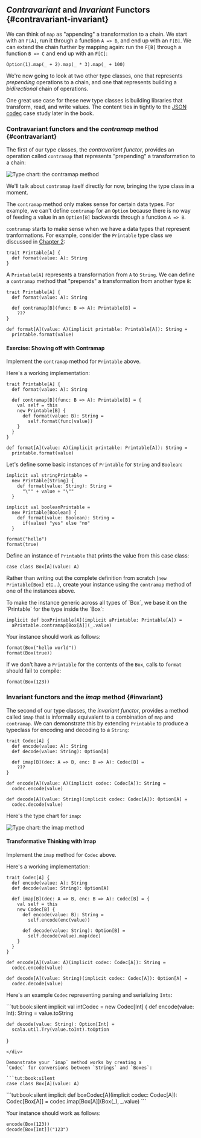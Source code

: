 ## *Contravariant* and *Invariant* Functors {#contravariant-invariant}

We can think of `map` as
"appending" a transformation to a chain.
We start with an `F[A]`,
run it through a function `A => B`,
and end up with an `F[B]`.
We can extend the chain further by mapping again:
run the `F[B]` through a function `B => C`
and end up with an `F[C]`:

```tut:book
Option(1).map(_ + 2).map(_ * 3).map(_ + 100)
```

We're now going to look at two other type classes,
one that represents *prepending* operations to a chain,
and one that represents building a *bidirectional*
chain of operations.

One great use case for these new type classes is
building libraries that transform, read, and write values.
The content ties in tightly to the [JSON codec](#json-codec)
case study later in the book.

### Contravariant functors and the *contramap* method {#contravariant}

The first of our type classes, the *contravariant functor*,
provides an operation called `contramap`
that represents "prepending" a transformation to a chain:

![Type chart: the contramap method](src/pages/functors/generic-contramap.pdf+svg)

We'll talk about `contramap` itself directly for now,
bringing the type class in a moment.

The `contramap` method only makes sense for certain data types.
For example, we can't define `contramap` for an `Option`
because there is no way of feeding a value in an
`Option[B]` backwards through a function `A => B`.

`contramap` starts to make sense when we have a data types
that represent tranformations.
For example, consider the `Printable` type class
we discussed in [Chapter 2](#type-classes):

```tut:book:silent
trait Printable[A] {
  def format(value: A): String
}
```

A `Printable[A]` represents a transformation from `A` to `String`.
We can define a `contramap` method that
"prepends" a transformation from another type `B`:

```tut:book:silent
trait Printable[A] {
  def format(value: A): String

  def contramap[B](func: B => A): Printable[B] =
    ???
}

def format[A](value: A)(implicit printable: Printable[A]): String =
  printable.format(value)
```

#### Exercise: Showing off with Contramap

Implement the `contramap` method for `Printable` above.

<div class="solution">
Here's a working implementation:

```tut:book:silent
trait Printable[A] {
  def format(value: A): String

  def contramap[B](func: B => A): Printable[B] = {
    val self = this
    new Printable[B] {
      def format(value: B): String =
        self.format(func(value))
    }
  }
}

def format[A](value: A)(implicit printable: Printable[A]): String =
  printable.format(value)
```
</div>

Let's define some basic instances of `Printable`
for `String` and `Boolean`:

```tut:book:silent
implicit val stringPrintable =
  new Printable[String] {
    def format(value: String): String =
      "\"" + value + "\""
  }

implicit val booleanPrintable =
  new Printable[Boolean] {
    def format(value: Boolean): String =
      if(value) "yes" else "no"
  }
```

```tut:book
format("hello")
format(true)
```

Define an instance of `Printable` that prints
the value from this case class:

```tut:book:silent
case class Box[A](value: A)
```

Rather than writing out
the complete definition from scratch
(`new Printable[Box]` etc...),
create your instance using
the `contramap` method of one of the instances above.

<div class="solution">
To make the instance generic across all types of `Box`,
we base it on the `Printable` for the type inside the `Box`:

```tut:book:silent
implicit def boxPrintable[A](implicit aPrintable: Printable[A]) =
  aPrintable.contramap[Box[A]](_.value)
```
</div>

Your instance should work as follows:

```tut:book
format(Box("hello world"))
format(Box(true))
```

If we don't have a `Printable` for the contents of the `Box`,
calls to `format` should fail to compile:

```tut:book:fail
format(Box(123))
```

### Invariant functors and the *imap* method {#invariant}

The second of our type classes, the *invariant functor*,
provides a method called `imap` that is informally equivalent to
a combination of `map` and `contramap`.
We can demonstrate this by extending `Printable`
to produce a typeclass for encoding and decoding to a `String`:

```tut:book:silent
trait Codec[A] {
  def encode(value: A): String
  def decode(value: String): Option[A]

  def imap[B](dec: A => B, enc: B => A): Codec[B] =
    ???
}

def encode[A](value: A)(implicit codec: Codec[A]): String =
  codec.encode(value)

def decode[A](value: String)(implicit codec: Codec[A]): Option[A] =
  codec.decode(value)
```

Here's the type chart for `imap`:

![Type chart: the imap method](src/pages/functors/generic-imap.pdf+svg)

#### Transformative Thinking with Imap

Implement the `imap` method for `Codec` above.

<div class="solution">
Here's a working implementation:

```tut:book:silent
trait Codec[A] {
  def encode(value: A): String
  def decode(value: String): Option[A]

  def imap[B](dec: A => B, enc: B => A): Codec[B] = {
    val self = this
    new Codec[B] {
      def encode(value: B): String =
        self.encode(enc(value))

      def decode(value: String): Option[B] =
        self.decode(value).map(dec)
    }
  }
}

def encode[A](value: A)(implicit codec: Codec[A]): String =
  codec.encode(value)

def decode[A](value: String)(implicit codec: Codec[A]): Option[A] =
  codec.decode(value)
```
</div>

Here's an example `Codec` representing parsing and serializing `Ints`:

<div class="solution">
```tut:book:silent
implicit val intCodec =
  new Codec[Int] {
    def encode(value: Int): String =
      value.toString

    def decode(value: String): Option[Int] =
      scala.util.Try(value.toInt).toOption
  }
```
</div>

Demonstrate your `imap` method works by creating a
`Codec` for conversions between `Strings` and `Boxes`:

```tut:book:silent
case class Box[A](value: A)
```

<div class="solution">
```tut:book:silent
implicit def boxCodec[A](implicit codec: Codec[A]): Codec[Box[A]] =
  codec.imap[Box[A]](Box(_), _.value)
```
</div>

Your instance should work as follows:

```tut:book
encode(Box(123))
decode[Box[Int]]("123")
```
